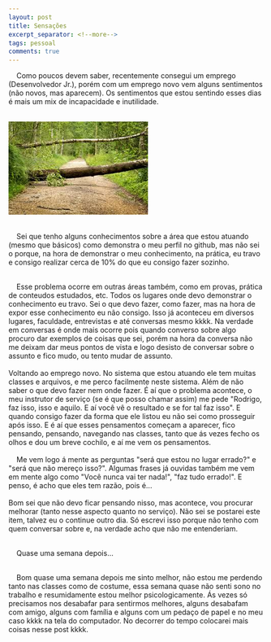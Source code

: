 ```yaml
---
layout: post
title: Sensações
excerpt_separator: <!--more-->
tags: pessoal
comments: true
---
```


&nbsp;&nbsp;&nbsp;&nbsp;Como poucos devem saber, recentemente consegui um emprego (Desenvolvedor Jr.), porém com um emprego<!--more--> novo vem alguns sentimentos (não novos, mas aparecem). Os sentimentos que estou sentindo esses dias é mais um mix de incapacidade e inutilidade.<br><br>

<img src="/assets/images/incapaz.jpg" alt="Sentimento de incapacidade" class="post_img"><br><br>

&nbsp;&nbsp;&nbsp;&nbsp;Sei que tenho alguns conhecimentos sobre a área que estou atuando (mesmo que básicos) como demonstra o meu perfil no github, mas não sei o porque, na hora de demonstrar o meu conhecimento, na prática, eu travo e consigo realizar cerca de 10% do que eu consigo fazer sozinho.<br><br>

&nbsp;&nbsp;&nbsp;&nbsp;Esse problema ocorre em outras áreas também, como em provas, prática de conteudos estudados, etc. Todos os lugares onde devo demonstrar o conhecimento eu travo. Sei o que devo fazer, como fazer, mas na hora de expor esse conhecimento eu não consigo.  Isso já aconteceu em diversos lugares, faculdade, entrevistas e até conversas mesmo kkkk. Na verdade em conversas é onde mais ocorre pois quando converso sobre algo procuro dar exemplos de coisas que sei, porém na hora da conversa não me deixam dar meus pontos de vista e logo desisto de conversar sobre o assunto e fico mudo, ou tento mudar de assunto.<br><br>
Voltando ao emprego novo. No sistema que estou atuando ele tem muitas classes e arquivos, e me perco facilmente neste sistema. Além de não saber o que devo fazer nem onde fazer. É aí que o problema acontece, o meu instrutor de serviço (se é que posso chamar assim) me pede "Rodrigo, faz isso, isso  e aquilo. E aí você vê o resultado e se for tal faz isso". E quando consigo fazer da forma que ele listou eu não sei como prosseguir após isso. E é aí que esses pensamentos começam a aparecer, fico pensando, pensando, navegando nas classes, tanto que ás vezes fecho os olhos e dou um breve cochilo, e aí me vem os pensamentos. <br><br>
&nbsp;&nbsp;&nbsp;&nbsp;Me vem logo á mente as perguntas "será que estou no lugar errado?" e "será que não mereço isso?". Algumas frases já ouvidas também me vem em mente algo como "Você nunca vai ter nada!", "faz tudo errado!". E penso, é acho que eles tem razão, pois é...<br><br>
Bom sei que não devo ficar pensando nisso, mas acontece, vou procurar melhorar (tanto nesse aspecto quanto no serviço). Não sei se postarei este item, talvez eu o continue outro dia. Só escrevi isso porque não tenho com quem conversar sobre e, na verdade acho que não me entenderiam.<br><br>

&nbsp;&nbsp;&nbsp;&nbsp;Quase uma semana depois...<br><br>

&nbsp;&nbsp;&nbsp;&nbsp;Bom quase uma semana depois me sinto melhor, não estou me perdendo tanto nas classes como de costume, essa semana quase não senti sono no trabalho e resumidamente estou melhor psicologicamente. Ás vezes só precisamos nos desabafar para sentirmos melhores, alguns desabafam com amigo, alguns com família e alguns com um pedaço de papel e no meu caso kkkk na tela do computador. No decorrer do tempo colocarei mais coisas nesse post kkkk.
